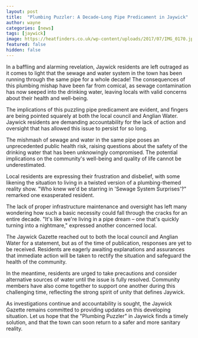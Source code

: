 ```yaml
---
layout: post
title:  "Plumbing Puzzler: A Decade-Long Pipe Predicament in Jaywick"
author: wayne
categories: [news]
tags: [jaywick]
image: https://heatfinders.co.uk/wp-content/uploads/2017/07/IMG_0170.jpg
featured: false
hidden: false
---
```


In a baffling and alarming revelation, Jaywick residents are left outraged as it comes to light that the sewage and water system in the town has been running through the same pipe for a whole decade! The consequences of this plumbing mishap have been far from comical, as sewage contamination has now seeped into the drinking water, leaving locals with valid concerns about their health and well-being.

The implications of this puzzling pipe predicament are evident, and fingers are being pointed squarely at both the local council and Anglian Water. Jaywick residents are demanding accountability for the lack of action and oversight that has allowed this issue to persist for so long.

The mishmash of sewage and water in the same pipe poses an unprecedented public health risk, raising questions about the safety of the drinking water that has been unknowingly compromised. The potential implications on the community's well-being and quality of life cannot be underestimated.

Local residents are expressing their frustration and disbelief, with some likening the situation to living in a twisted version of a plumbing-themed reality show. "Who knew we'd be starring in 'Sewage System Surprises'?" remarked one exasperated resident.

The lack of proper infrastructure maintenance and oversight has left many wondering how such a basic necessity could fall through the cracks for an entire decade. "It's like we're living in a pipe dream – one that's quickly turning into a nightmare," expressed another concerned local.

The Jaywick Gazette reached out to both the local council and Anglian Water for a statement, but as of the time of publication, responses are yet to be received. Residents are eagerly awaiting explanations and assurances that immediate action will be taken to rectify the situation and safeguard the health of the community.

In the meantime, residents are urged to take precautions and consider alternative sources of water until the issue is fully resolved. Community members have also come together to support one another during this challenging time, reflecting the strong spirit of unity that defines Jaywick.

As investigations continue and accountability is sought, the Jaywick Gazette remains committed to providing updates on this developing situation. Let us hope that the "Plumbing Puzzler" in Jaywick finds a timely solution, and that the town can soon return to a safer and more sanitary reality.

